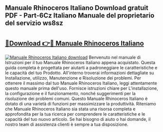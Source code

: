 ## Manuale Rhinoceros Italiano Download gratuit PDF - Part-6Cz Italiano Manuale del proprietario del servizio ws8sz

# <h2><a href="http://dfecp4.blite.top/?on=Manuale+Rhinoceros+Italiano">🔗Download 👉🔴 Manuale Rhinoceros Italiano</a></h2>

[![Manuale Rhinoceros Italiano download](https://i.imgur.com/lujVjoI.png)](http://dfecp4.blite.top/?on=Manuale+Rhinoceros+Italiano)
Benvenuto nel manuale di Istruzioni per il tuo Manuale Rhinoceros Italiano appena acquistato. Questa guida completa è progettata per aiutarti a padroneggiare le caratteristiche e le capacità del tuo Prodotto. All'interno troverai informazioni dettagliate su Installazione, utilizzo, Manutenzione e Risoluzione dei problemi. Per ottenere il massimo dal tuo Manuale Rhinoceros Italiano, leggi attentamente questo manuale prima dell'uso. Fornisce istruzioni chiare per L'installazione, la configurazione e il funzionamento, nonché suggerimenti per la risoluzione dei problemi comuni. Questo Manuale Rhinoceros Italiano è dotato di una varietà di funzioni per massimizzare la produttività. Riteniamo che Manuale Rhinoceros Italiano sia stata una risorsa completa e approfondita per la tua ricerca per comprendere le caratteristiche e le capacità del tuo nuovo articolo. Se hai bisogno di aiuto o hai domande, il nostro team di assistenza clienti è sempre a tua disposizione.
